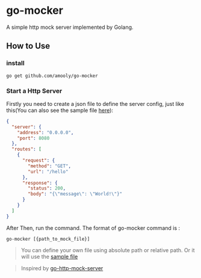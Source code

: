 # go-mocker
A simple http mock server implemented by Golang.

## How to Use
### install

```shell script
go get github.com/amooly/go-mocker
```

### Start a Http Server
Firstly you need to create a json file to define the server config, just like this(You can also see the sample file [here](https://github.com/amooly/go-mocker/blob/master/sample/mock.json)):
```json
{
  "server": {
    "address": "0.0.0.0",
    "port": 8080
  },
  "routes": [
    {
      "request": {
        "method": "GET",
        "url": "/hello"
      },
      "response": {
        "status": 200,
        "body": "{\"message\": \"World!\"}"
      }
    }
  ]
}
```


After Then, run the command. The format of go-mocker command is :
```shell script
go-mocker [{path_to_mock_file}]
```
> You can define your own file using absolute path or relative path.
> Or it will use the [sample file](https://github.com/amooly/go-mocker/blob/master/sample/mock.json)


> Inspired by [go-http-mock-server](https://github.com/jaswdr/go-http-mock-server)
